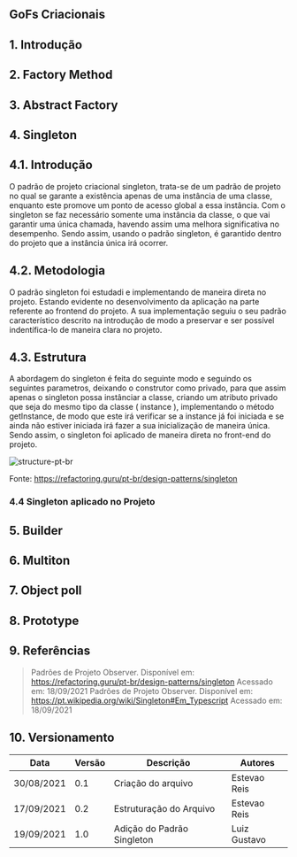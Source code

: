 ## GoFs Criacionais
## 1. Introdução
## 2. Factory Method 
## 3. Abstract Factory 
## 4. Singleton  

## 4.1. Introdução

O padrão de projeto criacional singleton, trata-se de um padrão de projeto no qual se garante a existência apenas de uma instância de uma classe, enquanto este promove um ponto de acesso global a essa instância.
Com o singleton se faz necessário somente uma instância da classe, o que vai garantir uma única chamada, havendo assim uma melhora significativa no desempenho. Sendo assim, usando o padrão singleton, é garantido dentro do projeto que a instância única irá ocorrer.

## 4.2. Metodologia

 O padrão singleton foi estudadi e implementando de maneira direta no projeto. Estando evidente no desenvolvimento da aplicação na parte referente ao frontend do projeto. A sua implementação seguiu o seu padrão característico descrito na introdução de modo a preservar e ser possível indentífica-lo de maneira clara no projeto.

## 4.3. Estrutura

A abordagem do singleton é feita do seguinte modo e seguindo os seguintes parametros, deixando o construtor como privado, para que assim apenas o singleton possa instânciar a classe, criando um atributo privado que seja do mesmo tipo da classe ( instance ), implementando o método getInstance, de modo que este irá verificar se a instance já foi iniciada e se ainda não estiver iniciada irá fazer a sua inicialização de maneira única. Sendo assim, o singleton foi aplicado de maneira direta no front-end do projeto.

![structure-pt-br](https://user-images.githubusercontent.com/82710878/133836489-c90b5d3c-63e5-467a-af72-5d48570440ed.png)

Fonte: https://refactoring.guru/pt-br/design-patterns/singleton

### 4.4 Singleton aplicado no Projeto



## 5. Builder 
## 6. Multiton 
## 7. Object poll 
## 8. Prototype 
## 9. Referências

> Padrões de Projeto Observer. Disponível em: https://refactoring.guru/pt-br/design-patterns/singleton Acessado em: 18/09/2021
> Padrões de Projeto Observer. Disponível em: https://pt.wikipedia.org/wiki/Singleton#Em_Typescript Acessado em: 18/09/2021

## 10. Versionamento 

| Data       | Versão | Descrição         | Autores       | 
| ---------- | ------ | ----------------- | ------------- | 
| 30/08/2021 | 0.1    | Criação do arquivo| Estevao Reis  |
| 17/09/2021 | 0.2    | Estruturação do Arquivo| Estevao Reis |
| 19/09/2021 | 1.0    | Adição do Padrão Singleton| Luiz Gustavo  |              |
